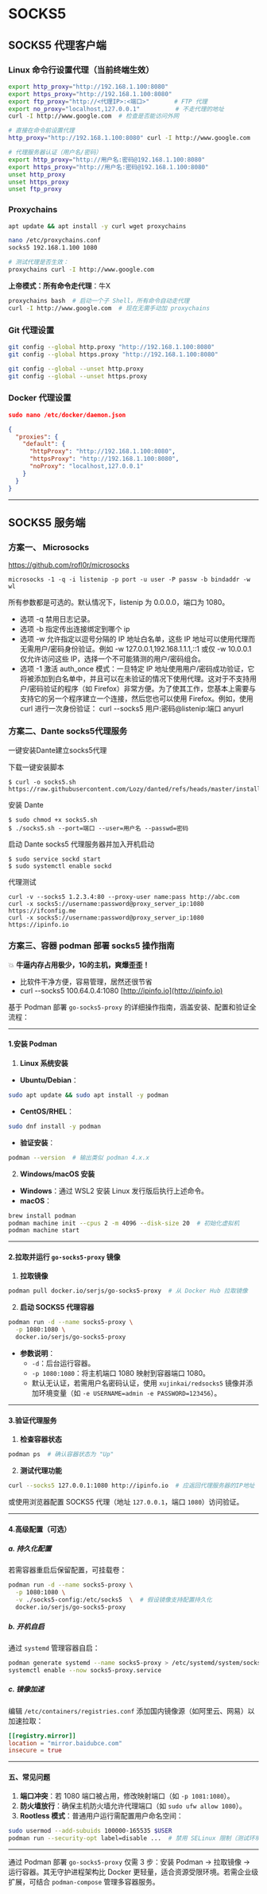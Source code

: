 # SOCKS5

## SOCKS5 代理客户端

### Linux 命令行设置代理（当前终端生效）

```Bash
export http_proxy="http://192.168.1.100:8080"
export https_proxy="http://192.168.1.100:8080"
export ftp_proxy="http://<代理IP>:<端口>"       # FTP 代理
export no_proxy="localhost,127.0.0.1"          # 不走代理的地址
curl -I http://www.google.com  # 检查是否能访问外网

# 直接在命令前设置代理​
http_proxy="http://192.168.1.100:8080" curl -I http://www.google.com

# 代理服务器认证（用户名/密码）​
export http_proxy="http://用户名:密码@192.168.1.100:8080"
export https_proxy="http://用户名:密码@192.168.1.100:8080"
unset http_proxy
unset https_proxy
unset ftp_proxy

```

### Proxychains

```Bash
apt update && apt install -y curl wget proxychains

nano /etc/proxychains.conf
socks5 192.168.1.100 1080 

# 测试代理是否生效​​：
proxychains curl -I http://www.google.com

```

**上帝模式：所有命令走代理​**​：牛X

```Bash
proxychains bash  # 启动一个子 Shell，所有命令自动走代理
curl -I http://www.google.com  # 现在无需手动加 proxychains
```

### Git 代理设置

```Bash
git config --global http.proxy "http://192.168.1.100:8080"
git config --global https.proxy "http://192.168.1.100:8080"

git config --global --unset http.proxy
git config --global --unset https.proxy

```

### Docker 代理设置

```JSON
sudo nano /etc/docker/daemon.json

{
  "proxies": {
    "default": {
      "httpProxy": "http://192.168.1.100:8080",
      "httpsProxy": "http://192.168.1.100:8080",
      "noProxy": "localhost,127.0.0.1"
    }
  }
}

```

---

## SOCKS5 服务端

### 方案一、 Microsocks

<https://github.com/rofl0r/microsocks>

```text
microsocks -1 -q -i listenip -p port -u user -P passw -b bindaddr -w wl
```

所有参数都是可选的。默认情况下，listenip 为 0.0.0.0，端口为 1080。

* 选项 -q 禁用日志记录。
* 选项 -b 指定传出连接绑定到哪个 ip
* 选项 -w 允许指定以逗号分隔的 IP 地址白名单，这些 IP 地址可以使用代理而无需用户/密码身份验证。例如 -w 127.0.0.1,192.168.1.1.1,::1 或仅 -w 10.0.0.1 仅允许访问这些 IP，选择一个不可能猜测的用户/密码组合。
* 选项 -1 激活 auth\_once 模式：一旦特定 IP 地址使用用户/密码成功验证，它将被添加到白名单中，并且可以在未验证的情况下使用代理。这对于不支持用户/密码验证的程序（如 Firefox）非常方便。为了使其工作，您基本上需要与支持它的另一个程序建立一个连接，然后您也可以使用 Firefox。例如，使用 curl 进行一次身份验证： curl --socks5 用户:密码@listenip:端口 anyurl

### 方案二、Dante socks5代理服务

一键安装Dante建立socks5代理

下载一键安装脚本

```
$ curl -o socks5.sh https://raw.githubusercontent.com/Lozy/danted/refs/heads/master/install.sh
```

安装 Dante

```
$ sudo chmod +x socks5.sh
$ ./socks5.sh --port=端口 --user=用户名 --passwd=密码
```

启动 Dante socks5 代理服务器并加入开机启动

```
$ sudo service sockd start
$ sudo systemctl enable sockd
```

代理测试

```
curl -v --socks5 1.2.3.4:80 --proxy-user name:pass http://abc.com
curl -x socks5://username:password@proxy_server_ip:1080 https://ifconfig.me
curl -x socks5://username:password@proxy_server_ip:1080 https://ipinfo.io
```


### 方案三、容器 podman 部署 socks5 操作指南

💥 **牛逼内存占用极少，1G的主机，爽爆歪歪！**

- 比软件干净方便，容易管理，居然还很节省
- curl --socks5 100.64.0.4:1080 [http://ipinfo.io](http://ipinfo.io)

基于 Podman 部署 `go-socks5-proxy` 的详细操作指南，涵盖安装、配置和验证全流程：

---

#### 1.安装 Podman

1. **Linux 系统安装**  

- **Ubuntu/Debian**：  

```Bash
sudo apt update && sudo apt install -y podman
```
- **CentOS/RHEL**：  

```Bash
sudo dnf install -y podman
```
- **验证安装**：  

```Bash
podman --version  # 输出类似 podman 4.x.x
```

2. **Windows/macOS 安装**  

- **Windows**：通过 WSL2 安装 Linux 发行版后执行上述命令。  
- **macOS**：  

```Bash
brew install podman
podman machine init --cpus 2 -m 4096 --disk-size 20  # 初始化虚拟机
podman machine start
```

---

#### 2.拉取并运行 `go-socks5-proxy` 镜像

1. **拉取镜像**  

```Bash
podman pull docker.io/serjs/go-socks5-proxy  # 从 Docker Hub 拉取镜像
```

2. **启动 SOCKS5 代理容器**  

```Bash
podman run -d --name socks5-proxy \
  -p 1080:1080 \
  docker.io/serjs/go-socks5-proxy
```

- **参数说明**：  
    - `-d`：后台运行容器。  
    - `-p 1080:1080`：将主机端口 1080 映射到容器端口 1080。  
    - 默认无认证，若需用户名密码认证，使用 `xujinkai/redsocks5` 镜像并添加环境变量（如 `-e USERNAME=admin -e PASSWORD=123456`）。  

---

#### 3.验证代理服务

1. **检查容器状态**  

```Bash
podman ps  # 确认容器状态为 "Up"
```

2. **测试代理功能**  

```Bash
curl --socks5 127.0.0.1:1080 http://ipinfo.io  # 应返回代理服务器的IP地址
```

或使用浏览器配置 SOCKS5 代理（地址 `127.0.0.1`，端口 `1080`）访问验证。  

---

#### 4.高级配置（可选）

##### a. **持久化配置**  

若需容器重启后保留配置，可挂载卷：  

```Bash
podman run -d --name socks5-proxy \
  -p 1080:1080 \
  -v ./socks5-config:/etc/socks5  \  # 假设镜像支持配置持久化
  docker.io/serjs/go-socks5-proxy
```

##### b. **开机自启**  

通过 `systemd` 管理容器自启：  

```Bash
podman generate systemd --name socks5-proxy > /etc/systemd/system/socks5-proxy.service
systemctl enable --now socks5-proxy.service
```

##### c. **镜像加速**  

编辑 `/etc/containers/registries.conf` 添加国内镜像源（如阿里云、网易）以加速拉取：  

```Toml
[[registry.mirror]]
location = "mirror.baidubce.com"
insecure = true
```

---

#### 五、常见问题

1. **端口冲突**：若 1080 端口被占用，修改映射端口（如 `-p 1081:1080`）。  
2. **防火墙放行**：确保主机防火墙允许代理端口（如 `sudo ufw allow 1080`）。  
3. **Rootless 模式**：普通用户运行需配置用户命名空间：  

```Bash
sudo usermod --add-subuids 100000-165535 $USER
podman run --security-opt label=disable ...  # 禁用 SELinux 限制（测试环境）
```

---

通过 Podman 部署 `go-socks5-proxy` 仅需 3 步：安装 Podman → 拉取镜像 → 运行容器。其无守护进程架构比 Docker 更轻量，适合资源受限环境。若需企业级扩展，可结合 `podman-compose` 管理多容器服务。